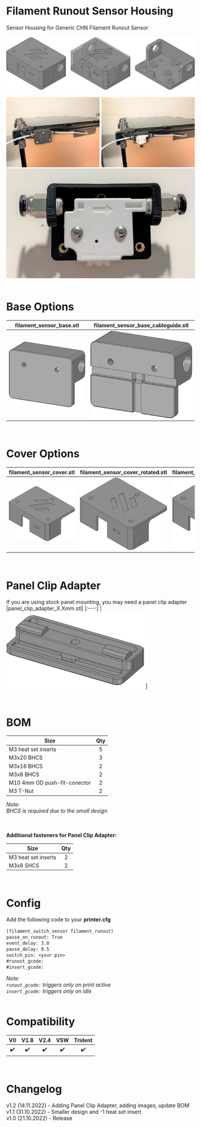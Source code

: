 # Filament Runout Sensor Housing
Sensor Housing for Generic CHN Filament Runout Sensor
<br><br>
![FS_Case_Drawing](Images/filament_sensor_housing.PNG)
<br><br>
![Assembled_01](Images/Assembled_01.PNG)
<br>
![Sensor_Detail_01](Images/Sensor_Detail_01.jpg)
<br><br>

# Base Options
|filament_sensor_base.stl|filament_sensor_base_cableguide.stl|
|---|---|
| ![Base_01](Images/filament_sensor_base.PNG) | ![Base_02](Images/filament_sensor_base_cableguide.PNG) |

<br>

# Cover Options
|filament_sensor_cover.stl|filament_sensor_cover_rotated.stl|filament_sensor_cover_nologo.stl|
|---|---|---|
| ![Cover_01](Images/filament_sensor_cover.PNG) | ![Cover_02](Images/filament_sensor_cover_rotated.PNG) | ![Cover_03](Images/filament_sensor_cover_nologo.PNG) |

<br>

# Panel Clip Adapter
If you are using stock panel mounting, you may need a panel clip adapter
<br>
|panel_clip_adapter_X.Xmm.stl|
|:---:|
| ![Panel_Clip](Images/panel_clip_adapter.PNG) |

<br>

# BOM
|Size|Qty|
|---|:---:|
|M3 heat set inserts|5|
|M3x20 BHCS|3|
|M3x16 BHCS|2|
|M3x8 BHCS|2|
|M10 4mm OD push-fit-conector|2|
|M3 T-Nut|2|

_Note:
<br>
BHCS is required due to the small design_
<br><br><br>

**Additional fasteners for Panel Clip Adapter:**

|Size|Qty|
|---|:---:|
|M3 heat set inserts|2|
|M3x8 SHCS|2|

<br>

# Config
Add the following code to your **printer.cfg**
<br>
```
[filament_switch_sensor filament_runout]
pause_on_runout: True
event_delay: 3.0
pause_delay: 0.5
switch_pin: <your pin>
#runout_gcode:
#insert_gcode:
```
_Note:
<br>
`runout_gcode:` triggers only on print active
<br>
`insert_gcode:` triggers only on idle_
<br><br>

# Compatibility

|V0|V1.8|V2.4|VSW|Trident|
|:---:|:---:|:---:|:---:|:---:|
| :heavy_check_mark: | :heavy_check_mark: | :heavy_check_mark: | :heavy_check_mark: | :heavy_check_mark: |

<br>

# Changelog
v1.2 (14.11.2022) - Adding Panel Clip Adapter, adding images, update BOM
<br>
v1.1 (31.10.2022) - Smaller design and -1 heat set insert
<br>
v1.0 (21.10.2022) - Release
<br>
